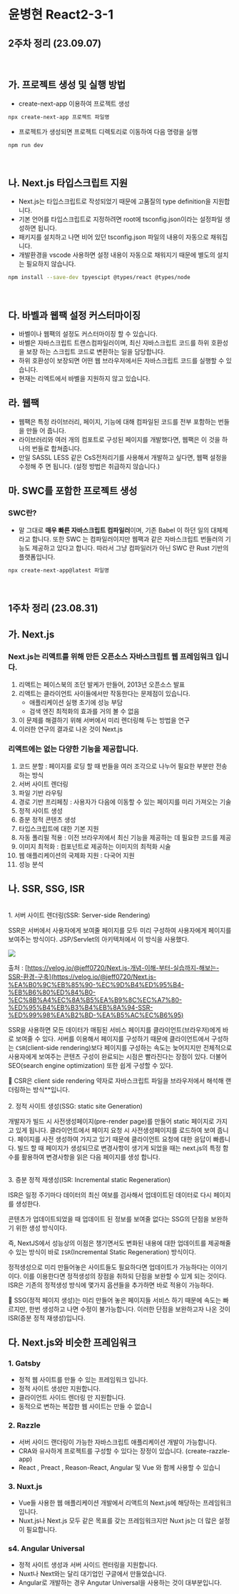 # 윤병현 React2-3-1
## 2주차 정리 (23.09.07)
<br>

## 가. 프로젝트 생성 및 실행 방법

- create-next-app 이용하여  프로젝트 생성

```bash
npx create-next-app 프로젝트 파일명
```

- 프로젝트가 생성되면 프로젝트 디렉토리로 이동하여 다음 명령을 실행

```bash
npm run dev
```
<br>

## 나. Next.js 타입스크립트 지원

- Next.js는 타입스크립트로 작성되었기 때문에 고품질의 type definition을 지원합니다.
- 기본 언어를 타입스크립트로 지정하려면 root에 tsconfig.json이라는 설정파일 생성하면 됩니다.
- 패키지를 설치하고 나면 비어 있던 tsconfig.json 파일의 내용이 자동으로 채워집니다.
- 개발환경을 vscode 사용하면 설정 내용이 자동으로 채워지기 때문에 별도의 설치는 필요하지 않습니다.

```bash
npm install --save-dev tpyescipt @types/react @types/node
```
<br>

## 다. 바벨과 웹팩 설정 커스터마이징

- 바벨이나 웹팩의 설정도 커스터마이징 할 수 있습니다.
- 바벨은 자바스크립트 트랜스컴파일러이며, 최신 자바스크립트 코드를 하위 호환성을 보장 하는 스크립트 코드로 변환하는 일을 담당합니다.
- 하위 호환성이 보장되면 어떤 웹 브라우저에서든 자바스크립트 코드를 실행할 수 있습니다.
- 현재는 리엑트에서 바벨을 지원하지 않고 있습니다.

## 라. 웹팩

- 웹팩은 특정 라이브러리, 페이지, 기능에 대해 컴파일된 코드를 전부 포함하는 번들을 만들 어 줍니다.
- 라이브러리와 여러 개의 컴포트로 구성된 페이지를 개발했다면, 웹팩은 이 것을 하나의 번들로 합쳐줍니다.
- 만일 SASSL LESS 같은 CsS전처리기를 사용해서 개발하고 싶다면, 웹팩 설정을 수정해 주 면 됩니다. (설정 방법은 취급하지 않습니다.)

## 마. SWC를 포함한 프로젝트 생성

### SWC란?

- 말 그대로 **매우 빠른 자바스크립트 컴파일러**이며, 기존 Babel 이 하던 일의 대체제라고 합니다. 또한 SWC 는 컴파일러이지만 웹팩과 같은 자바스크립트 번들러의 기능도 제공하고 있다고 합니다. 따라서 그냥 컴파일러가 아닌 SWC 란 Rust 기반의 플랫폼입니다.

```bash
npx create-next-app@latest 파일명
```
<br>

## 1주차 정리 (23.08.31)

## 가.  Next.js

### **Next.js는 리액트를 위해 만든 오픈소스 자바스크립트 웹 프레임워크 입니다.**

1. 리액트는 페이스북의 조던 발케가 만들어, 2013년 오픈소스 발표
2. 리액트는 클라이언트 사이들에서만 작동한다는 문제점이 있습니다.
    - 애플리케이션 실행 초기에 성능 부담
    - 검색 엔진 최적화의 효과를 거의 볼 수 없음
3. 이 문제를 해결하기 위해 서버에서 미리 렌더링해 두는 방법을 연구
4. 이러한 연구의 결과로 나온 것이 Next.js

### **리액트에는 없는 다양한 기능을 제공합니다.**

1. 코드 분할 : 페이지를 로딩 할 때 번들을 여러 조각으로 나누어 필요한 부분만 전송하는 방식
2. 서버 사이트 렌더링
3. 파일 기반 라우팅
4. 경로 기반 프리페칭 : 사용자가 다음에 이동할 수 있는 페이지를 미리 가져오는 기술
5. 정적 사이트 생성
6. 증분 정적 콘텐츠 생성
7. 타입스크립트에 대한 기본 지원
8. 자동 폴리필 적용 : 이전 브라우저에서 최신 기능을 제공하는 데 필요한 코드를 제공
9. 이미지 최적화  : 컴포넌트로 제공하는 이미지의 최적화 시술
10. 웹 애플리케이션의 국제화 지원 : 다국어 지원
11. 성능 분석

## 나. SSR, SSG, ISR
<br>
1. 서버 사이트 렌더링(SSR: Server-side Rendering)

SSR은 서버에서 사용자에게 보여줄 페이지를 모두 미리 구성하여 사용자에게 페이지를 보여주는 방식이다. JSP/Servlet의 아키텍처에서 이 방식을 사용했다.

<img src="https://velog.velcdn.com/post-images%2Fjeff0720%2F55e9d780-10a8-11ea-8d2b-e372e2115d30%2FSSR.png">

출처 : [https://velog.io/@jeff0720/Next.js-개념-이해-부터-실습까지-해보는-SSR-환경-구축](https://velog.io/@jeff0720/Next.js-%EA%B0%9C%EB%85%90-%EC%9D%B4%ED%95%B4-%EB%B6%80%ED%84%B0-%EC%8B%A4%EC%8A%B5%EA%B9%8C%EC%A7%80-%ED%95%B4%EB%B3%B4%EB%8A%94-SSR-%ED%99%98%EA%B2%BD-%EA%B5%AC%EC%B6%95)

SSR을 사용하면 모든 데이터가 매핑된 서비스 페이지를 클라이언트(브라우저)에게 바로 보여줄 수 있다. 서버를 이용해서 페이지를 구성하기 때문에 클라이언트에서 구성하는 `CSR`(client-side rendering)보다 페이지를 구성하는 속도는 늦어지지만 전체적으로 사용자에게 보여주는 콘텐츠 구성이 완료되는 시점은 빨라진다는 장점이 있다. 더불어 SEO(search engine optimization) 또한 쉽게 구성할 수 있다.

<aside>
📍 CSR은 client side rendering 약자로 자바스크립트 파일을 브라우저에서 해석해 랜더링하는 방식**입니다.

</aside>
<br>
2. 정적 사이트 생성(SSG: static site Generation)

개발자가 빌드 시 사전생성페이지(pre-render page)를 만들어 static 페이지로 가지고 있게 됩니다. 클라이언트에서 페이지 요청 시 사전생성페이지를 로드하여 보여 줍니다. 페이지를 사전 생성하여 가지고 있기 때문에 클라이언트 요청에 대한 응답이 빠릅니다. 빌드 할 때 페이지가 생성되므로 변경사항이 생기게 되었을 때는 next.js의 특정 함수를 활용하여 변경사항을 읽은 다음 페이지를 생성 합니다.

<br>
3. 증분 정적 재생성(ISR: Incremental static Regeneration)

ISR은 일정 주기마다 데이터의 최신 여보를 검사해서 업데이트된 데이터로 다시 페이지를 생성한다.

콘텐츠가 업데이트되었을 때 업데이트 된 정보를 보여줄 없다는  SSG의 단점을 보완하기 위한 생성 방식이다.

 즉, NextJS에서 성능상의 이점은 챙기면서도 변화된 내용에 대한 업데이트를 제공해줄 수 있는 방식이 바로 `ISR`(Incremental Static Regeneration) 방식이다. 

정적생성으로 미리 만들어놓은 사이트들도 필요하다면 업데이트가 가능하다는 이야기이다. 이를 이용한다면 정적생성의 장점을 취하되 단점을 보완할 수 있게 되는 것이다. ISR은 기존의 정적생성 방식에 몇가지 옵션들을 추가하면 바로 적용이 가능하다.

<aside>
📍 SSG(정적 페이지 생성)는 미리 만들어 놓은 페이지들 서비스 하기 때문에 속도는 빠르지만, 한번 생성하고 나면 수정이 불가능합니다. 이러한 단점을 보완하고자 나온 것이 ISR(증분 정적 재생성)입니다.

</aside>

## 다. Next.js와 비슷한 프레임워크

### 1. Gatsby

- 정적 웹 사이트를 만들 수 있는 프레임워크 입니다.
- 정적 사이트 생성만 지원합니다.
- 클라이언트 사이드 렌더링 만 지원합니다.
- 동적으로 변하는 복잡한 웹 사이트는 만들 수 없습니

### 2. Razzle

- 서버 사이드 랜더링이 가능한 자바스크립트 애플리케이션 개발이 가능합니다.
- CRA와 유사하게 프로젝트를 구성할 수 있다는 장정이 있습니다. (create-razzle-
app)
- React , Preact , Reason-React, Angular 및 Vue 와 함께 사용할 수 있습니

### 3. Nuxt.js

- Vue들 사용한 웹 애플리케이션 개발에서 리액트의 Next.js에 해당하는 프레임워크 입니다.
- Nuxt.js나 Next.js 모두 같은 목표를 갖는 프레임워크지만 Nuxt js는 더 많은 설정이 필요합니다.

### s4. Angular Universal

- 정적 사이트 생성과 서버 사이드 렌터링을 지원합니다.
- Nuxt나 Next와는 달리 대기업인 구글에서 만들었습니다.
- Angular로 개발하는 경우 Angutar Universal을 사용하는 것이 대부분입니다.